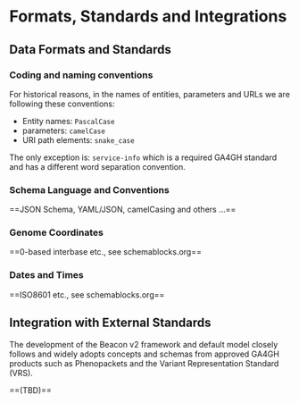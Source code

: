 # Formats, Standards and Integrations

## Data Formats and Standards

### Coding and naming conventions

For historical reasons, in the names of entities, parameters and URLs we are following these conventions:

* Entity names: `PascalCase` 
* parameters: `camelCase` 
* URI path elements: `snake_case` 

The only exception is: `service-info` which is a required GA4GH standard and has a different word separation convention.

### Schema Language and Conventions

==JSON Schema, YAML/JSON, camelCasing and others ...==

### Genome Coordinates

==0-based interbase etc., see schemablocks.org==

### Dates and Times

==ISO8601 etc., see schemablocks.org==

## Integration with External Standards

The development of the Beacon v2 framework and default model closely follows
and widely adopts concepts and schemas from approved GA4GH products such as
Phenopackets and the Variant Representation Standard (VRS).

==(TBD)==